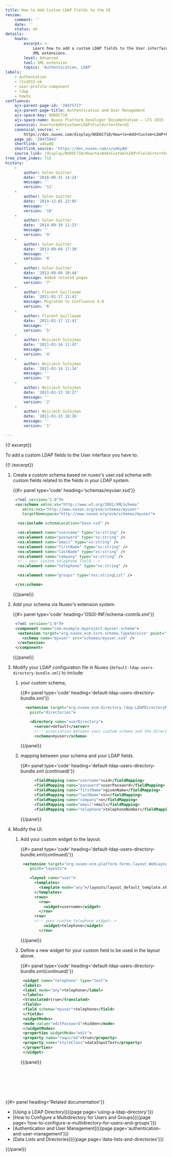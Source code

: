 ```yaml
---
title: How to Add Custom LDAP Fields to the UI
review:
    comment: ''
    date: ''
    status: ok
details:
    howto:
        excerpt: >-
            Learn how to add a custom LDAP fields to the User interface using
            XML extensions.
        level: Advanced
        tool: XML extension
        topics: 'Authentication, LDAP'
labels:
    - authentation
    - lts2015-ok
    - user-profile-component
    - ldap
    - howto
confluence:
    ajs-parent-page-id: '28475727'
    ajs-parent-page-title: Authentication and User Management
    ajs-space-key: NXDOC710
    ajs-space-name: Nuxeo Platform Developer Documentation — LTS 2015
    canonical: How+to+Add+Custom+LDAP+Fields+to+the+UI
    canonical_source: >-
        https://doc.nuxeo.com/display/NXDOC710/How+to+Add+Custom+LDAP+Fields+to+the+UI
    page_id: '28475843'
    shortlink: w4GyAQ
    shortlink_source: 'https://doc.nuxeo.com/x/w4GyAQ'
    source_link: /display/NXDOC710/How+to+Add+Custom+LDAP+Fields+to+the+UI
tree_item_index: 715
history:
    -
        author: Solen Guitter
        date: '2016-08-31 14:24'
        message: ''
        version: '11'
    -
        author: Solen Guitter
        date: '2014-12-01 22:05'
        message: ''
        version: '10'
    -
        author: Solen Guitter
        date: '2014-09-19 11:23'
        message: ''
        version: '9'
    -
        author: Solen Guitter
        date: '2013-09-04 17:38'
        message: ''
        version: '8'
    -
        author: Solen Guitter
        date: '2013-09-04 10:44'
        message: Added related pages
        version: '7'
    -
        author: Florent Guillaume
        date: '2011-01-17 12:41'
        message: Migrated to Confluence 4.0
        version: '6'
    -
        author: Florent Guillaume
        date: '2011-01-17 12:41'
        message: ''
        version: '5'
    -
        author: Wojciech Sulejman
        date: '2011-01-14 11:42'
        message: ''
        version: '4'
    -
        author: Wojciech Sulejman
        date: '2011-01-14 11:34'
        message: ''
        version: '3'
    -
        author: Wojciech Sulejman
        date: '2011-01-13 18:27'
        message: ''
        version: '2'
    -
        author: Wojciech Sulejman
        date: '2011-01-13 18:26'
        message: ''
        version: '1'

---
```

{{! excerpt}}

To add a custom LDAP fields to the User interface you have to:

{{! /excerpt}}

1.  Create a custom schema based on nuxeo's user.xsd schema with custom fields related to the fields in your LDAP system.

    {{#> panel type='code' heading='schemas/myuser.xsd'}}

    ```xml
     <?xml version="1.0"?>
     <xs:schema xmlns:xs="http://www.w3.org/2001/XMLSchema"
        xmlns:nxs="http://www.nuxeo.org/ecm/schemas/myuser"
        targetNamespace="http://www.nuxeo.org/ecm/schemas/myuser">

      <xs:include schemaLocation="base.xsd" />

      <xs:element name="username" type="xs:string" />
      <xs:element name="password" type="xs:string" />
      <xs:element name="email" type="xs:string" />
      <xs:element name="firstName" type="xs:string" />
      <xs:element name="lastName" type="xs:string" />
      <xs:element name="company" type="xs:string" />
      <!-- your custom telephone field -->
      <xs:element name="telephone" type="xs:string" />

      <xs:element name="groups" type="nxs:stringList" />

     </xs:schema>

    ```

    {{/panel}}
2.  Add your schema via Nuxeo's extension system.

    {{#> panel type='code' heading='OSGI-INF/schema-contrib.xml'}}

    ```xml
     <?xml version="1.0"?>
     <component name="com.example.myproject.myuser.schema">
      <extension target="org.nuxeo.ecm.core.schema.TypeService" point="schema">
        <schema name="myuser" src="schemas/myuser.xsd" />
      </extension>
     </component>

    ```

    {{/panel}}
3.  Modify your LDAP configuration file in Nuxeo (`default-ldap-users-directory-bundle.xml`) to include:
    1.  your custom schema,

        {{#> panel type='code' heading='default-ldap-users-directory-bundle.xml'}}

        ```xml
          <extension target="org.nuxeo.ecm.directory.ldap.LDAPDirectoryFactory"
            point="directories">

            <directory name="userDirectory">
              <server>default</server>
              <!-- association between your custom schema and the directory -->
              <schema>myuser</schema>

        ```

        {{/panel}}
    2.  mapping between your schema and your LDAP fields.

        {{#> panel type='code' heading='default-ldap-users-directory-bundle.xml (continued)'}}

        ```xml
              <fieldMapping name="username">uid</fieldMapping>
              <fieldMapping name="password">userPassword</fieldMapping>
              <fieldMapping name="firstName">givenName</fieldMapping>
              <fieldMapping name="lastName">sn</fieldMapping>
              <fieldMapping name="company">o</fieldMapping>
              <fieldMapping name="email">mail</fieldMapping>
              <fieldMapping name="telephone">telephoneNumber</fieldMapping>

        ```

        {{/panel}}
4.  Modify the UI.
    1.  Add your custom widget to the layout.

        {{#> panel type='code' heading='default-ldap-users-directory-bundle.xml(continued)'}}

        ```xml
         <extension target="org.nuxeo.ecm.platform.forms.layout.WebLayoutManager"
            point="layouts">

            <layout name="user">
              <templates>
                <template mode="any">/layouts/layout_default_template.xhtml</template>
              </templates>
              <rows>
                <row>
                  <widget>username</widget>
                </row>
              <row>
              <!-- your custom telephone widget-->
                  <widget>telephone</widget>
                </row>

        ```

        {{/panel}}
    2.  Define a new widget for your custom field to be used in the layout above.

        {{#> panel type='code' heading='default-ldap-users-directory-bundle.xml(continued)'}}

        ```xml
         <widget name="telephone" type="text">
         <labels>
         <label mode="any">telephone</label>
         </labels>
         <translated>true</translated>
         <fields>
         <field schema="myuser">telephone</field>
         </fields>
         <widgetModes>
         <mode value="editPassword">hidden</mode>
         </widgetModes>
         <properties widgetMode="edit">
         <property name="required">true</property>
         <property name="styleClass">dataInputText</property>
         </properties>
         </widget>

        ```

        {{/panel}}

        &nbsp;

        &nbsp;

&nbsp;

<div class="row" data-equalizer data-equalize-on="medium"><div class="column medium-6">{{#> panel heading='Related documentation'}}

*   [Using a LDAP Directory]({{page page='using-a-ldap-directory'}})
*   [How to Configure a Multidirectory for Users and Groups]({{page page='how-to-configure-a-multidirectory-for-users-and-groups'}})
*   [Authentication and User Management]({{page page='authentication-and-user-management'}})
*   [Data Lists and Directories]({{page page='data-lists-and-directories'}})

{{/panel}}</div><div class="column medium-6">

&nbsp;

</div></div>
